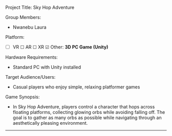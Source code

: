 Project Title: Sky Hop Adventure

 Group Members:
- Nwanebu Laura

 Platform:
- ☐ VR ☐ AR ☐ XR ☑ Other: **3D PC Game (Unity)**

Hardware Requirements:
- Standard PC with Unity installed

 Target Audience/Users:
- Casual players who enjoy simple, relaxing platformer games

Game Synopsis:
- In Sky Hop Adventure, players control a character that hops across floating platforms, collecting glowing orbs while avoiding falling off. The goal is to gather as many orbs as possible while navigating through an aesthetically pleasing environment.

---

